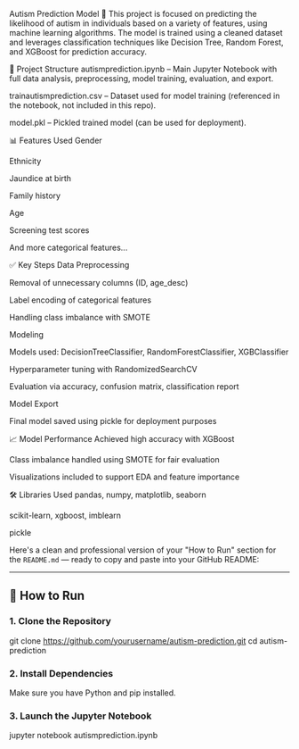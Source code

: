 Autism Prediction Model 🧠
This project is focused on predicting the likelihood of autism in individuals based on a variety of features, using machine learning algorithms. The model is trained using a cleaned dataset and leverages classification techniques like Decision Tree, Random Forest, and XGBoost for prediction accuracy.
 
📁 Project Structure
autismprediction.ipynb – Main Jupyter Notebook with full data analysis, preprocessing, model training, evaluation, and export. 

trainautismprediction.csv – Dataset used for model training (referenced in the notebook, not included in this repo).

model.pkl – Pickled trained model (can be used for deployment).

📊 Features Used
Gender

Ethnicity

Jaundice at birth

Family history

Age

Screening test scores

And more categorical features...

✅ Key Steps
Data Preprocessing

Removal of unnecessary columns (ID, age_desc)

Label encoding of categorical features

Handling class imbalance with SMOTE

Modeling

Models used: DecisionTreeClassifier, RandomForestClassifier, XGBClassifier

Hyperparameter tuning with RandomizedSearchCV

Evaluation via accuracy, confusion matrix, classification report

Model Export

Final model saved using pickle for deployment purposes

📈 Model Performance
Achieved high accuracy with XGBoost

Class imbalance handled using SMOTE for fair evaluation

Visualizations included to support EDA and feature importance

🛠 Libraries Used
pandas, numpy, matplotlib, seaborn

scikit-learn, xgboost, imblearn

pickle

Here's a clean and professional version of your "How to Run" section for the `README.md` — ready to copy and paste into your GitHub README:

---

## 🚀 How to Run

### 1. Clone the Repository
git clone https://github.com/yourusername/autism-prediction.git
cd autism-prediction
### 2. Install Dependencies
Make sure you have Python and pip installed. 
### 3. Launch the Jupyter Notebook
 jupyter notebook autismprediction.ipynb


